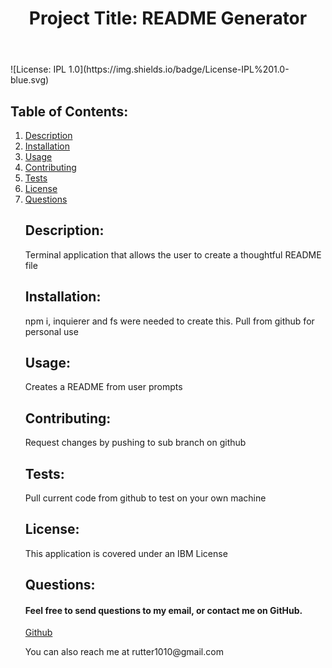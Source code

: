 <header>
   <title>README Generator</title>
   <h1>Project Title: README Generator</h1>
   </header>
   <div>
   <img>![License: IPL 1.0](https://img.shields.io/badge/License-IPL%201.0-blue.svg)</img>
   <h2> Table of Contents: </h2>
   <ol>
    <li><a href = #description>Description</a></li>
    <li><a href = #installation>Installation</a></li>
    <li><a href = #usage>Usage</a></li>
    <li><a href = #contributing>Contributing</a></li>
    <li><a href = #test>Tests</a></li>
    <li><a href = #license>License</a></li>
    <li><a href = #questions>Questions</a></li>
   <h2 id = "description">Description: </h2>
   <p>Terminal application that allows the user to create a thoughtful README file</p>
   <h2 id = "installation">Installation: </h2>
   <p>npm i, inquierer and fs were needed to create this. Pull from github for personal use</p>
   <h2 id = "usage">Usage: </h2>
   <p>Creates a README from user prompts</p>
   <h2 id = "contributing">Contributing: </h2>
   <p>Request changes by pushing to sub branch on github</p>
   <h2 id = "test">Tests: </h2>
   <p>Pull current code from github to test on your own machine</p>
   <h2 id = "license">License: </h2>
   <p>This application is covered under an IBM License</p>
   <h2 id = "questions">Questions: </h2>
   <h4>Feel free to send questions to my email, or contact me on GitHub.</h4>
   <a href = "https://github.com/rutter10">Github</a>
   <p>You can also reach me at rutter1010@gmail.com</p>
   